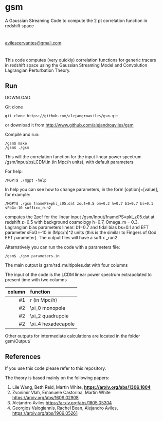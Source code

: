 # gsm
A Gaussian Streaming Code to compute the 2 pt correlation function in redshift space


#

avilescervantes@gmail.com

#


This code computes (very quickly) correlation functions for generic tracers in redshift space using the Gaussian Streaming Model and Convolution Lagrangian Perturbation Theory.



## Run

DOWNLOAD:

Git clone

```
git clone https://github.com/alejangroaviles/gsm.git
```

or download it from http://www.github.com/alejandroaviles/gsm


Compile and run:

```
/gsm$ make
/gsm$ ./gsm
```

This will the correlation function for the input linear power spectrum /gsm/Input/psLCDM.in (in Mpc/h units), with default parameters


For help:

```
/MGPT$ ./mgpt -help
```


In help you can see how to change parameters, in the form [option]=[value], for example:

```
/MGPT$ ./gsm fnamePS=pkl_z05.dat zout=0.5 om=0.3 h=0.7 b1=0.7 bs=0.1 sFoG=-10 suffix=_run2
```

computes the 2pcf for the linear input /gsm/Input/fnamePS=pkl_z05.dat at redshift z=0.5 with background cosmology h=0.7, Omega_m = 0.3. Lagrangian bias parameters linear: b1=0.7 and tidal bias bs=0.1 and EFT parameter sFoG=-10 in (Mpc/h)^2 units (this is the similar to Fingers of God EFT parameter). The output files will have a suffix _run2


Alternatively you can run the code with a parameters file:

```
/gsm$ ./gsm parameters.in
```


The main output is gsm/rsd_multipoles.dat with four columns

The input of the code is the LCDM linear power spectrum extrapolated to present time with two columns 

| column  | function  |
| ------------: |:--------------------| 
| #1            | r   (in Mpc/h)      |
| #2            | \xi_0  monopole     |  
| #2            | \xi_2  quadrupole   |  
| #2            | \xi_4  hexadecapole |  



Other outputs for intermediate calculations are located in the folder gsm/Output/







## References

If you use this code please refer to this repository.

The theory is based mainly on the following papers:

1. Lile Wang, Beth Reid, Martin White, **https://arxiv.org/abs/1306.1804**
2. Zvonimir Vlah, Emanuele Castorina, Martin White https://arxiv.org/abs/1609.02908
3. Alejandro Aviles https://arxiv.org/abs/1805.05304
4. Georgios Valogiannis, Rachel Bean, Alejandro Aviles, https://arxiv.org/abs/1909.05261






